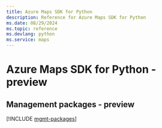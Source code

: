 ```yaml
---
title: Azure Maps SDK for Python
description: Reference for Azure Maps SDK for Python
ms.date: 08/29/2024
ms.topic: reference
ms.devlang: python
ms.service: maps
---
```

# Azure Maps SDK for Python - preview

## Management packages - preview
[!INCLUDE [mgmt-packages](maps-mgmt-index.md)]